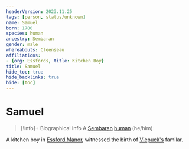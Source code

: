 ```yaml
---
headerVersion: 2023.11.25
tags: [person, status/unknown]
name: Samuel
born: 1700
species: human
ancestry: Sembaran
gender: male
whereabouts: Cleenseau
affiliations:
- {org: Essfords, title: Kitchen Boy}
title: Samuel
hide_toc: true
hide_backlinks: true
hide: [toc]
---
```

# Samuel
>[!info]+ Biographical Info
> A [Sembaran](<../../gazetteer/greater-sembara/sembara/sembara.md>) [human](<../../species/humans/humans.md>) (he/him)
> 
> 

A kitchen boy in [Essford Manor](<../../gazetteer/greater-sembara/sembara/barony-of-aveil/cleenseau-region/cleenseau/essford-manor.md>), witnessed the birth of [Viepuck's](<../pcs/cleenseau/viepuck.md>) familar.